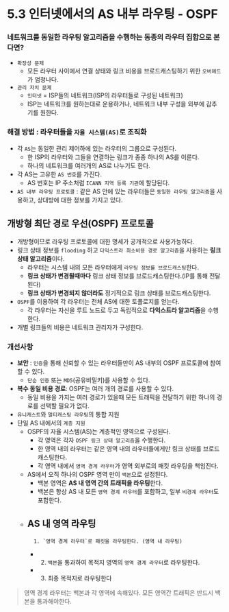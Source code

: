 # 5.3 인터넷에서의 AS 내부 라우팅 - OSPF

### 네트워크를 동일한 라우팅 알고리즘을 수행하는 동종의 라우터 집합으로 본다면?

- `확장성 문제`
    - 모든 라우터 사이에서 연결 상태와 링크 비용을 브로드캐스팅하기 위한 `오버헤드`가 엄청나다.
- `관리 자치 문제`
    - `인터넷` = ISP들의 네트워크(ISP의 라우터들로 구성된 네트워크)
    - ISP는 네트워크를 원하는대로 운용하거나, 네트워크 내부 구성을 외부에 감추기를 원한다.

### 해결 방법 : 라우터들을 `자율 시스템(AS)`로 조직화

- 각 `AS`는 동일한 관리 제어하에 있는 라우터의 그룹으로 구성된다.
    - 한 ISP의 라우터와 그들을 연결하는 링크가 종종 하나의 AS를 이룬다.
    - 하나의 네트워크를 여러개의 AS로 나누기도 한다.
- 각 AS는 고유한 `AS 번호`를 가진다.
    - AS 번호는 IP 주소처럼 `ICANN 지역 등록 기관`에 할당된다.
- `AS 내부 라우팅 프로토콜` : 같은 AS 안에 있는 라우터들은 `동일한 라우팅 알고리즘`을 사용하고, 상대방에 대한 정보를 가지고 있다.

## 개방형 최단 경로 우선(OSPF) 프로토콜

- 개방형이므로 라우팅 프로토콜에 대한 명세가 공개적으로 사용가능하다.
- 링크 상태 정보를 `flooding` 하고 `다익스트라 최소비용 경로 알고리즘`을 사용하는 **링크 상태 알고리즘**이다.
    - 라우터는 시스템 내의 모든 라우터에게 `라우팅 정보를 브로드캐스팅`한다.
    - **링크 상태가 변경될때마다** 링크 상태 정보를 브로드캐스팅한다.(IP를 통해 전달된다)
    - **링크 상태가 변경되지 않더라도** 정기적으로 링크 상태를 브로드캐스팅한다.
- `OSPF`를 이용하여 각 라우터는 전체 AS에 대한 토폴로지를 얻는다.
    - 각 라우터는 자신을 루트 노드로 두고 독립적으로 **다익스트라 알고리즘**을 수행한다.
- 개별 링크들의 비용은 네트워크 관리자가 구성한다.

### 개선사항

- **보안** : `인증`을 통해 신뢰할 수 있는 라우터들만이 AS 내부의 OSPF 프로토콜에 참여할 수 있다.
    - `단순 인증` 또는 `MD5`(공유비밀키)를 사용할 수 있다.
- **복수 동일 비용 경로**: OSPF는 여러 개의 경로를 사용할 수 있다.
    - 동일 비용을 가지는 여러 경로가 있을때 모든 트래픽을 전달하기 위한 하나의 경로를 선택할 필요가 없다.
- `유니캐스트`와 `멀티캐스팅 라우팅`의 통합 지원
- 단일 AS 내에서의 `계층 지원`
    - OSPF의 자율 시스템(AS)는 계층적인 영역으로 구성된다.
        - 각 영역은 각자 `OSPF 링크 상태 알고리즘`을 수행한다.
        - 한 영역 내의 라우터는 같은 영역 내의 라우터들에게만 링크 상태를 브로드캐스팅한다.
        - 각 영역 내에서 `영역 경계 라우터`가 영역 외부로의 패킷 라우팅을 책임진다.
    - AS에서 오직 하나의 OSPF 영역 만이 `백본`으로 설정된다.
        - 백본 영역은 **AS 내 영역 간의 트래픽을 라우팅**한다.
        - 백본은 항상 AS 내 모든 `영역 경계 라우터`를 포함하고, 일부 `비경계 라우터`도 포함한다.
    - **AS 내 영역 라우팅**
        -
            1. `영역 경계 라우터`로 패킷을 라우팅한다. (영역 내 라우팅)
        -
            2. `백본`을 통과하여 목적지 영역의 `영역 경계 라우터`로 라우팅한다.
        -
            3. 최종 목적지로 라우팅한다

> 영역 경계 라우터는 백본과 각 영역에 속해있다.
> 모든 영역간 트래픽은 반드시 백본을 통과해야한다.

